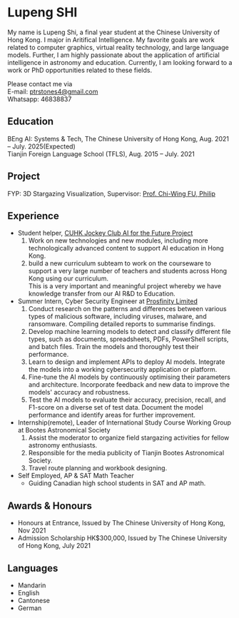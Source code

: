 # Lupeng SHI

My name is Lupeng Shi, a final year student at the Chinese University of Hong Kong. I major in Aritifical Intelligence. My favorite goals are work related to computer graphics, virtual reality technology, and large language models. Further, I am highly passionate about the application of artificial intelligence in astronomy and education. Currently, I am looking forward to a work or PhD opportunities related to these fields.

Please contact me via   
E-mail: ptrstones4@gmail.com  
Whatsapp: 46838837

## Education
BEng AI: Systems & Tech, The Chinese University of Hong Kong, Aug. 2021 – July. 2025(Expected)  
Tianjin Foreign Language School (TFLS), Aug. 2015 – July. 2021

## Project
FYP: 3D Stargazing Visualization, Supervisor: [Prof. Chi-Wing FU, Philip](https://www.cse.cuhk.edu.hk/~cwfu/)

## Experience

- Student helper, [CUHK Jockey Club AI for the Future Project](https://cuhkjc-aiforfuture.hk/index.php/en/ai-for-the-future/)  
  1. Work on new technologies and new modules, including more technologically advanced content to support AI education in Hong Kong.
  2. build a new curriculum subteam to work on the courseware to support a very large number of teachers and students across Hong Kong using our curriculum.  
  This is a very important and meaningful project whereby we have knowledge transfer from our AI R&D to Education.
- Summer Intern, Cyber Security Engineer at [Prosfinity Limited](https://prosfinity.com/)
  1. Conduct research on the patterns and differences between various types of malicious 
software, including viruses, malware, and ransomware. Compiling detailed reports to 
summarise findings.
  2. Develop machine learning models to detect and classify different file types, such as 
documents, spreadsheets, PDFs, PowerShell scripts, and batch files. Train the models and 
thoroughly test their performance.
  3. Learn to design and implement APIs to deploy AI models. Integrate the models into a 
working cybersecurity application or platform. 
  4. Fine-tune the AI models by continuously optimising their parameters and architecture. 
Incorporate feedback and new data to improve the models' accuracy and robustness. 
  5. Test the AI models to evaluate their accuracy, precision, recall, and F1-score on a diverse 
set of test data. Document the model performance and identify areas for further 
improvement.
- Internship(remote), Leader of International Study Course Working Group at Bootes Astronomical Society
  1. Assist the moderator to organize field stargazing activities for fellow astronomy enthusiasts.
  2. Responsible for the media publicity of Tianjin Bootes Astronomical Society.
  3. Travel route planning and workbook designing.
- Self Employed, AP & SAT Math Teacher  
  - Guiding Canadian high school students in SAT and AP math.

## Awards & Honours
- Honours at Entrance, Issued by The Chinese University of Hong Kong, Nov 2021
- Admission Scholarship HK$300,000, Issued by The Chinese University of Hong Kong, July 2021

## Languages
- Mandarin
- English
- Cantonese
- German



